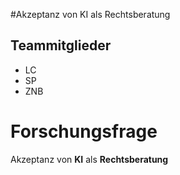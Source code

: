 #Akzeptanz von KI als Rechtsberatung 
## Teammitglieder
* LC
* SP
* ZNB

# Forschungsfrage

Akzeptanz von **KI** als **Rechtsberatung**

